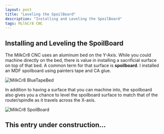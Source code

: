 ```yaml
---
layout: post
title: "Leveling the SpoilBoard"
description: "Installing and Leveling the SpoilBoard"
tags: MilkCr8 CNC
---
```

## Installing and Leveling the SpoilBoard

The MilkCr8 CNC uses an aluminum bed on the Y-Axis.  While you could machine directly on the bed, there is value in installing a sacrificial surface on top of that bed.  A common term for that surface is **spoilboard**. I installed an MDF spoilboard using painters tape and CA glue.

![MilkCr8 BlueTapeBed](/assets/images/BlueTapedBed.jpeg)

In addition to having a surface that you can machine into, the spoilboard also gives you a chance to level the spoilboard surface to match that of the router/spindle as it travels across the X-axis.

![MilkCr8 SpoilBoard](/assets/images/ClampedSpoilBoard.jpeg)


## This entry under construction...
